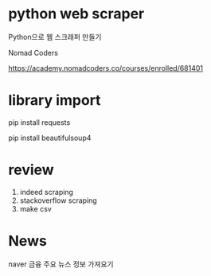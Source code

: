 # python web scraper

Python으로 웹 스크래퍼 만들기

Nomad Coders

https://academy.nomadcoders.co/courses/enrolled/681401

# library import

pip install requests

pip install beautifulsoup4


# review

1. indeed scraping
2. stackoverflow scraping
3. make csv

# News

naver 금융 주요 뉴스 정보 가져요기
